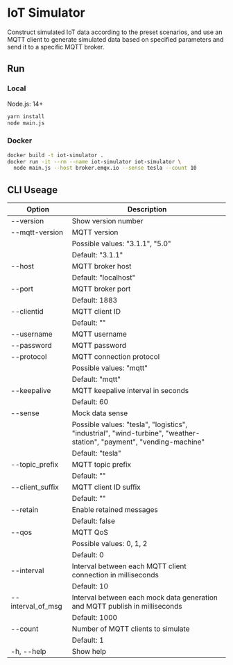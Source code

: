 # IoT Simulator

Construct simulated IoT data according to the preset scenarios, and use an MQTT client to generate simulated data based on specified parameters and send it to a specific MQTT broker.

## Run

### Local

Node.js: 14+

```bash
yarn install
node main.js
```

### Docker

```bash
docker build -t iot-simulator .
docker run -it --rm --name iot-simulator iot-simulator \
  node main.js --host broker.emqx.io --sense tesla --count 10
```

## CLI Useage

| Option            | Description                                                                                                          |
| ----------------- | -------------------------------------------------------------------------------------------------------------------- |
| --version         | Show version number                                                                                                  |
| --mqtt-version    | MQTT version                                                                                                         |
|                   | Possible values: "3.1.1", "5.0"                                                                                      |
|                   | Default: "3.1.1"                                                                                                     |
| --host            | MQTT broker host                                                                                                     |
|                   | Default: "localhost"                                                                                                 |
| --port            | MQTT broker port                                                                                                     |
|                   | Default: 1883                                                                                                        |
| --clientid        | MQTT client ID                                                                                                       |
|                   | Default: ""                                                                                                          |
| --username        | MQTT username                                                                                                        |
| --password        | MQTT password                                                                                                        |
| --protocol        | MQTT connection protocol                                                                                             |
|                   | Possible values: "mqtt"                                                                                              |
|                   | Default: "mqtt"                                                                                                      |
| --keepalive       | MQTT keepalive interval in seconds                                                                                   |
|                   | Default: 60                                                                                                          |
| --sense           | Mock data sense                                                                                                      |
|                   | Possible values: "tesla", "logistics", "industrial", "wind-turbine", "weather-station", "payment", "vending-machine" |
|                   | Default: "tesla"                                                                                                     |
| --topic_prefix    | MQTT topic prefix                                                                                                    |
|                   | Default: ""                                                                                                          |
| --client_suffix   | MQTT client ID suffix                                                                                                |
|                   | Default: ""                                                                                                          |
| --retain          | Enable retained messages                                                                                             |
|                   | Default: false                                                                                                       |
| --qos             | MQTT QoS                                                                                                             |
|                   | Possible values: 0, 1, 2                                                                                             |
|                   | Default: 0                                                                                                           |
| --interval        | Interval between each MQTT client connection in milliseconds                                                         |
|                   | Default: 10                                                                                                          |
| --interval_of_msg | Interval between each mock data generation and MQTT publish in milliseconds                                          |
|                   | Default: 1000                                                                                                        |
| --count           | Number of MQTT clients to simulate                                                                                   |
|                   | Default: 1                                                                                                           |
| -h, --help        | Show help                                                                                                            |
